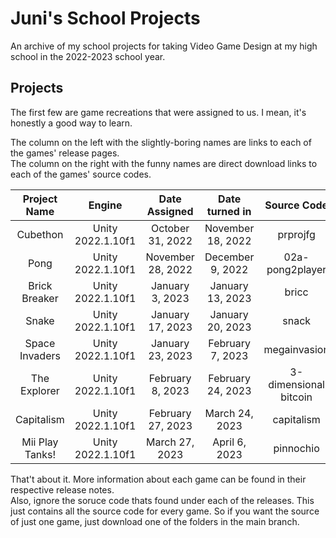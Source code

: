 # Juni's School Projects

An archive of my school projects for taking Video Game Design at my high school in the 2022-2023 school year.

## Projects
The first few are game recreations that were assigned to us. I mean, it's honestly a good way to learn.

The column on the left with the slightly-boring names are links to each of the games' release pages.\
The column on the right with the funny names are direct download links to each of the games' source codes.

| Project Name | Engine | Date Assigned | Date turned in | Source Code |
|:-:|:-:|:-:|:-:|:-:|
|Cubethon|Unity 2022.1.10f1|October 31, 2022|November 18, 2022|prprojfg|
|Pong|Unity 2022.1.10f1|November 28, 2022|December 9, 2022|02a-pong2player|
|Brick Breaker|Unity 2022.1.10f1|January 3, 2023|January 13, 2023|bricc|
|Snake|Unity 2022.1.10f1|January 17, 2023|January 20, 2023|snack|
|Space Invaders|Unity 2022.1.10f1|January 23, 2023|February 7, 2023|megainvasion|
|The Explorer|Unity 2022.1.10f1|February 8, 2023| February 24, 2023|3-dimensional bitcoin|
|Capitalism|Unity 2022.1.10f1|February 27, 2023| March 24, 2023|capitalism|
|Mii Play Tanks!|Unity 2022.1.10f1|March 27, 2023|April 6, 2023|pinnochio|

That't about it. More information about each game can be found in their respective release notes.\
Also, ignore the soruce code thats found under each of the releases. This just contains all the source code for every game. So if you want the source of just one game, just download one of the folders in the main branch.
